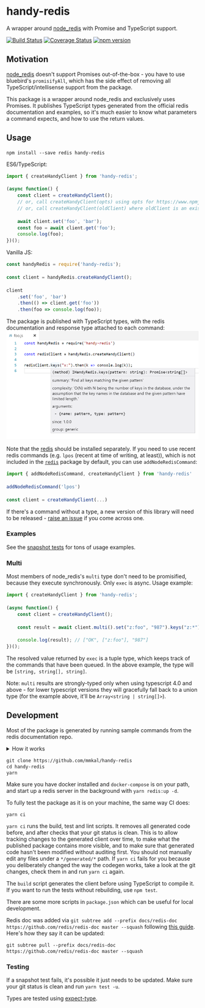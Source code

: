 # handy-redis
A wrapper around [node_redis](https://npmjs.com/package/redis) with Promise and TypeScript support.

[![Build Status](https://travis-ci.org/mmkal/handy-redis.svg?branch=master)](https://travis-ci.org/mmkal/handy-redis)
[![Coverage Status](https://coveralls.io/repos/github/mmkal/handy-redis/badge.svg)](https://coveralls.io/github/mmkal/handy-redis?branch=master)
[![npm version](https://badge.fury.io/js/handy-redis.svg)](https://www.npmjs.com/package/handy-redis)

## Motivation

[node_redis](https://npmjs.com/package/redis) doesn't support Promises out-of-the-box - you have to use bluebird's `promisifyAll`, which has the side effect of removing all TypeScript/intellisense support from the package.

This package is a wrapper around node_redis and exclusively uses Promises. It publishes TypeScript types generated from the official redis documentation and examples, so it's much easier to know what parameters a command expects, and how to use the return values.

## Usage

```cli
npm install --save redis handy-redis
```

ES6/TypeScript:
```JavaScript
import { createHandyClient } from 'handy-redis';

(async function() {
    const client = createHandyClient();
    // or, call createHandyClient(opts) using opts for https://www.npmjs.com/package/redis#rediscreateclient
    // or, call createHandyClient(oldClient) where oldClient is an existing node_redis client.

    await client.set('foo', 'bar');
    const foo = await client.get('foo');
    console.log(foo);
})();
```

Vanilla JS:
```JavaScript
const handyRedis = require('handy-redis');

const client = handyRedis.createHandyClient();

client
    .set('foo', 'bar')
    .then(() => client.get('foo'))
    .then(foo => console.log(foo));
```

The package is published with TypeScript types, with the redis documentation and response type attached to each command:
![](./docs/intellisense.png)

Note that the [redis](https://npmjs.com/package/redis) should be installed separately. If you need to use recent redis commands (e.g. `lpos` (recent at time of writing, at least)), which is not included in the [`redis`](https://npmjs.com/package/redis) package by default, you can use `addNodeRedisCommand`:

```js
import { addNodeRedisCommand, createHandyClient } from 'handy-redis'

addNodeRedisCommand('lpos')

const client = createHandyClient(...)
```

If there's a command without a type, a new version of this library will need to be released - [raise an issue](https://github.com/mmkal/handy-redis/issues) if you come across one.

### Examples

See the [snapshot tests](./test/generated/commands) for tons of usage examples.

### Multi

Most members of node_redis's `multi` type don't need to be promisified, because they execute synchronously. Only `exec` is async. Usage example:

```JavaScript
import { createHandyClient } from 'handy-redis';

(async function() {
    const client = createHandyClient();

    const result = await client.multi().set("z:foo", "987").keys("z:*").get("z:foo").exec();

    console.log(result); // ["OK", ["z:foo"], "987"]
})();
```

The resolved value returned by `exec` is a tuple type, which keeps track of the commands that have been queued. In the above example, the type will be `[string, string[], string]`.

Note: `multi` results are strongly-typed only when using typescript 4.0 and above - for lower typescript versions they will gracefully fall back to a union type (for the example above, it'll be `Array<string | string[]>`).

## Development

Most of the package is generated by running sample commands from the redis documentation repo.

<details>
<summary>How it works</summary>

The client is generated from the [redis-doc](https://github.com/redis/redis-doc) repo.

- `yarn codegen` generates code:
  - `generate-schema`:
    - [commands.json](./docs/redis-doc/commands.json) is used to output a commands file with json-schema arguments and return types.
    - Argument lists are modeled as arrays, which are flattened when sent to the underlying client. e.g. `SET` might have args `['foo', 'bar', ['EX', 60]]` corresponding to the CLI command `SET foo bar EX 60`
    - the markdown documentation for each command is parsed for the return type 
  - `generate-client`:
    - the json-schema from the previous step is parsed and used to generate a [typescript interface of commands](./src/generated/interface.ts)
  - `generate-tests`:
    - the markdown docs for each command are parsed and transformed into typescript calls. e.g. `SET FOO BAR EX 60` is decoded into `client.set('foo', 'bar', ['EX', 60])`
    - these typescript calls are put into jest tests and their outputs are snapshotted
    - these tests are internal only and are not included in the published package

At each stage, there are some [patches](./codegen/patches) to plug gaps and inconsistencies in redis-doc and node_redis.

From all the code-generation only the [interface file](./src/generated/interface.ts) is exported. When a client is created, each command on the node_redis client prototype is added as a method on handy-redis's client, a wrapped and promisified version of the equivalent node_redis method.

</details>

```cli
git clone https://github.com/mmkal/handy-redis
cd handy-redis
yarn
```
Make sure you have docker installed and `docker-compose` is on your path, and start up a redis server in the background with `yarn redis:up -d`.

To fully test the package as it is on your machine, the same way CI does:

```cli
yarn ci
```

`yarn ci` runs the build, test and lint scripts. It removes all generated code before, and after checks that your git status is clean. This is to allow tracking changes to the generated client over time, to make what the published package contains more visible, and to make sure that generated code hasn't been modified without auditing first. You should not manually edit any files under a `*/generated/*` path. If `yarn ci` fails for you because you deliberately changed the way the codegen works, take a look at the git changes, check them in and run `yarn ci` again.

The `build` script generates the client before using TypeScript to compile it. If you want to run the tests without rebuilding, use `npm test`.

There are some more scripts in `package.json` which can be useful for local development.

Redis doc was added via `git subtree add --prefix docs/redis-doc https://github.com/redis/redis-doc master --squash` following [this guide](https://www.atlassian.com/git/tutorials/git-subtree). Here's how they say it can be updated:

```
git subtree pull --prefix docs/redis-doc https://github.com/redis/redis-doc master --squash
```

### Testing

If a snapshot test fails, it's possible it just needs to be updated. Make sure your git status is clean and run `yarn test -u`.

Types are tested using [expect-type](https://npmjs.com/package/expect-type).
